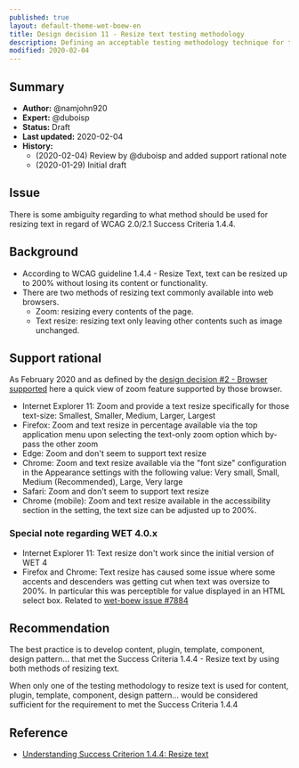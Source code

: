 ```yaml
---
published: true
layout: default-theme-wet-boew-en
title: Design decision 11 - Resize text testing methodology
description: Defining an acceptable testing methodology technique for the success criteria 1.4.4 about resizing text
modified: 2020-02-04
---
```


## Summary

* **Author:** @namjohn920
* **Expert:** @duboisp
* **Status:** Draft
* **Last updated:** 2020-02-04
* **History:**
	* (2020-02-04) Review by @duboisp and added support rational note
	* (2020-01-29) Initial draft

## Issue

There is some ambiguity regarding to what method should be used for resizing text in regard of WCAG 2.0/2.1 Success Criteria 1.4.4.

## Background

- According to WCAG guideline 1.4.4 - Resize Text, text can be resized up to 200% without losing its content or functionality.
- There are two methods of resizing text commonly available into web browsers.
	- Zoom: resizing every contents of the page.
	- Text resize: resizing text only leaving other contents such as image unchanged.

## Support rational

As February 2020 and as defined by the [design decision #2 - Browser supported](2.html) here a quick view of zoom feature supported by those browser.

* Internet Explorer 11: Zoom and provide a text resize specifically for those text-size: Smallest, Smaller, Medium, Larger, Largest
* Firefox: Zoom and text resize in percentage available via the top application menu upon selecting the text-only zoom option which by-pass the other zoom
* Edge: Zoom and don't seem to support text resize
* Chrome: Zoom and text resize available via the "font size" configuration in the Appearance settings with the following value: Very small, Small, Medium (Recommended), Large, Very large
* Safari: Zoom and don't seem to support text resize
* Chrome (mobile): Zoom and text resize available in the accessibility section in the setting, the text size can be adjusted up to 200%.

### Special note regarding WET 4.0.x

* Internet Explorer 11: Text resize don't work since the initial version of WET 4
* Firefox and Chrome: Text resize has caused some issue where some accents and descenders was getting cut when text was oversize to 200%. In particular this was perceptible for value displayed in an HTML select box. Related to [wet-boew issue #7884](https://github.com/wet-boew/wet-boew/issues/7884)

## Recommendation

The best practice is to develop content, plugin, template, component, design pattern... that met the Success Criteria 1.4.4 - Resize text by using both methods of resizing text.

When only one of the testing methodology to resize text is used for content, plugin, template, component, design pattern... would be considered sufficient for the requirement to met the Success Criteria 1.4.4


## Reference

* [Understanding Success Criterion 1.4.4: Resize text](https://www.w3.org/WAI/WCAG21/Understanding/resize-text.html)
